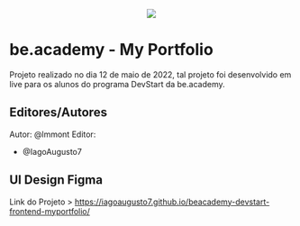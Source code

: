 
<p align="center">
   <img src="https://www.beacademy.com.br/wp-content/uploads/2019/11/Logo-Topo.png" /> 
</p>


# be.academy - My Portfolio

Projeto realizado no dia 12 de maio de 2022, tal projeto foi desenvolvido em live para os alunos do programa DevStart da be.academy.

## Editores/Autores
Autor:
@lmmont
Editor:
- @IagoAugusto7 

## UI Design Figma

Link do Projeto > https://iagoaugusto7.github.io/beacademy-devstart-frontend-myportfolio/
